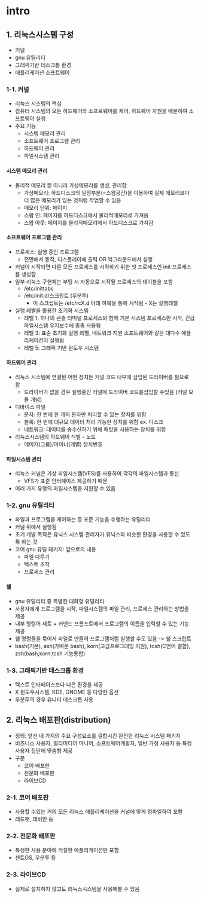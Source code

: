 # intro
## 1. 리눅스시스템 구성
- 커널
- gnu 유틸리티
- 그래픽기반 데스크톱 환경
- 애플리케이션 소프트웨어

### 1-1. 커널
- 리눅스 시스템의 핵심
- 컴퓨터 시스템의 모든 하드웨어와 소프르웨어를 제어, 하드웨어 자원을 배분하여 소프트웨어 실행
- 주요 기능
  - 시스템 메모리 관리
  - 소프트웨어 프로그램 관리
  - 하드웨어 관리
  - 파일시스템 관리

#### 시스템 메모리 관리
- 물리적 메모리 뿐 아니라 가상메모리를 생성, 관리함
  - 가상메모리: 하드디스크의 일정부분(=스왑공간)을 이용하여 실제 메모리보다 더 많은 메모리가 있는 것처럼 작업할 수 있음
  - 메모리 단위: 페이지
  - 스왑 인: 페이지를 하드디스크에서 물리적메모리로 가져옴
  - 스왑 아웃: 페이지를 물리적메모리에서 하드디스크로 가져감

#### 소프트웨어 프로그램 관리
- 프로세스: 실행 중인 프로그램
  - 전면에서 동작, 디스플레이에 출력 OR 백그라운드에서 실행
- 커널이 시작되면 다른 모든 프로세스를 시작하기 위한 첫 프로세스인 init 프로세스를 생성함
- 일부 리눅스 구현체는 부팅 시 자동으로 시작될 프로세스의 테이블을 포함
  - /etc/inittabs
  - /etc/init.d/스크립트 (우분투)
    - 이 스크립트는 /etc/rcX.d 아래 하복을 통해 시작됨 - X는 실행레벨
- 실행 레벨을 활용한 초기화 시스템
  - 레벨 1: 하나의 콘솔 터미널 프로세스와 함께 기본 시스템 프로세스만 시작, 긴급 파일시스템 유지보수에 종종 사용됨 
  - 레벨 3: 표준 초기화 실행 레벨, 네트워크 지원 소프트웨어와 같은 대다수 애플리케이션이 실행됨
  - 레벨 5: 그래픽 기반 윈도우 시스템

#### 하드웨어 관리
- 리눅스 시스템에 연결된 어떤 장치든 커널 코드 내부에 삼입된 드라이버를 필요로 함
  - 드라이버가 없을 경우 실행중인 커널에 드라이버 코드를삽입할 수있음 (커널 모듈 개념)
- 디바이스 파일
  - 문자: 한 번에 한 개의 문자만 처리할 수 있는 장치를 위함
  - 블록: 한 번에 대규모 데이터 처리 가능한 장치를 위함 ex. 디스크
  - 네트워크: 데이터를 송수신하기 위해 패킷을 사용하는 장치를 위함
- 리눅스시스템의 하드웨어 식별 - 노드
  - 메이저(그룹)/마이너(개별) 장치번호

#### 파일시스템 관리
- 리눅스 커널은 가상 파일시스템(VFS)를 사용하여 각각의 파일시스템과 통신
  - VFS가 표준 인터페이스 제공하기 때문 
- 여러 가지 유형의 파일시스템을 지원할 수 있음

### 1-2. gnu 유틸리티
- 파일과 프로그램을 제어하는 등 표준 기능을 수행하는 유틸리티
- 커널 위에서 실행됨
- 초기 개발 목적은 유닉스 시스템 관리자가 유닉스와 비슷한 환경을 사용할 수 있도록 하는 것
- 코어 gnu 유틸 패키지: 앞으로의 내용
  -  파일 다루기
  -  텍스트 조작
  -  프로세스 관리

#### 쉘
- gnu 유틸리티 중 특별한 대화형 유틸리티
- 사용자에게 프로그램을 시작, 파일시스템의 파일 관리, 프로세스 관리하는 방법을 제공
- 내부 명령어 세트 + 커맨드 프롬프트에서 프로그램의 이름을 입력할 수 있는 기능 제공
- 쉘 명령들을 묶어서 파일로 만들어 프로그램처럼 실행할 수도 있음 -> 쉘 스크립트
- bash(기본), ash(가벼운 bash), korn(고급프로그래밍 지원), tcsh(C언어 결함), zsh(bash,korn,tcsh 기능통합)

### 1-3. 그래픽기반 데스크톱 환경
- 텍스트 인터페이스보다 나은 환경을 제공
- X 윈도우시스템, KDE, GNOME 등 다양한 옵션
- 우분투의 경우 유니티 데스크톱 사용

## 2. 리눅스 배포판(distribution)
- 정의: 앞선 네 가지의 주요 구성요소를 결합시킨 완전한 리눅스 시스템 패키지
- 비즈니스 사용자, 멀티미디어 마니어, 소프트웨어개발자, 일반 가정 사용자 등 특정 사용자 집단에 맞춤형 제공
- 구분
  - 코어 배포판
  - 전문화 배포판
  - 라이브CD

### 2-1. 코어 배포판
- 사용할 수있는 거의 모든 리눅스 애플리케이션을 커널에 맞게 컴파일하여 포함
- 레드햇, 데비안 등

### 2-2. 전문화 배포판
- 특정한 사용 분야에 적절한 애플리케이션만 포함
- 센트OS, 우분투 등

### 2-3. 라이브CD
- 실제로 설치하지 않고도 리눅스시스템을 사용해볼 수 있음

